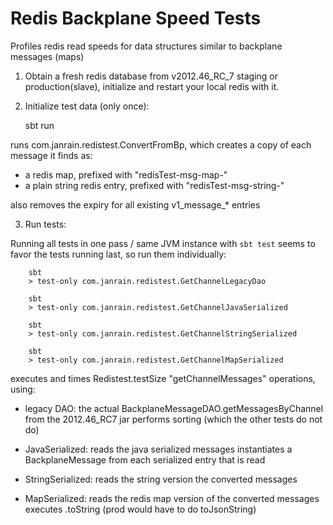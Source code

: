 Redis Backplane Speed Tests
===========================

Profiles redis read speeds for data structures similar to backplane messages (maps)


1. Obtain a fresh redis database from v2012.46_RC_7 staging or production(slave),
   initialize and restart your local redis with it.


2. Initialize test data (only once):

    sbt run

runs com.janrain.redistest.ConvertFromBp, which creates a copy of each message it finds as:
- a redis map, prefixed with "redisTest-msg-map-"
- a plain string redis entry, prefixed with "redisTest-msg-string-"

also removes the expiry for all existing v1_message_* entries


3. Run tests:

Running all tests in one pass / same JVM instance with `sbt test` seems to favor the tests running last,
so run them individually:

        sbt
        > test-only com.janrain.redistest.GetChannelLegacyDao

        sbt
        > test-only com.janrain.redistest.GetChannelJavaSerialized

        sbt
        > test-only com.janrain.redistest.GetChannelStringSerialized

        sbt
        > test-only com.janrain.redistest.GetChannelMapSerialized

executes and times Redistest.testSize "getChannelMessages" operations, using:

- legacy DAO:
  the actual BackplaneMessageDAO.getMessagesByChannel from the 2012.46_RC7 jar
  performs sorting (which the other tests do not do)

- JavaSerialized:
  reads the java serialized messages
  instantiates a BackplaneMessage from each serialized entry that is read

- StringSerialized:
  reads the string version the converted messages

- MapSerialized:
  reads the redis map version of the converted messages
  executes .toString (prod would have to do toJsonString)



